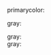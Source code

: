 primarycolor: <div className="text-[#2596be]"></div>

gray: <div className="text-[#f0ecec]"></div>
gray: <div className="text-[#f0ecec]"></div>
gray: <div className="text-[#f0ecec]"></div>
